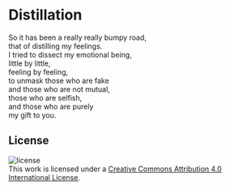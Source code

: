 # Distillation

So it has been a really really bumpy road,<br/>
that of distilling my feelings.<br/>
I tried to dissect my emotional being,<br/>
little by little,<br/>
feeling by feeling,<br/>
to unmask those who are fake<br/>
and those who are not mutual,<br/>
those who are selfish,<br/>
and those who are purely<br/>
my gift to you.<br/>

## License
![license](https://i.creativecommons.org/l/by/4.0/88x31.png)<br/>
This work is licensed under a [Creative Commons Attribution 4.0 International License](http://creativecommons.org/licenses/by/4.0/).
